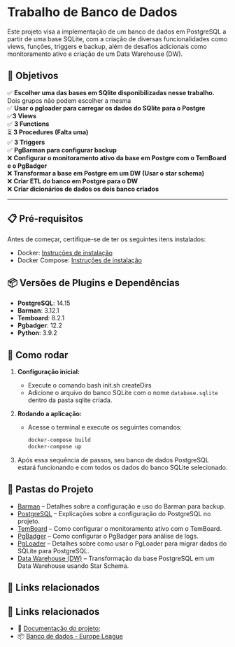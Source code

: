 # Trabalho de Banco de Dados

Este projeto visa a implementação de um banco de dados em PostgreSQL a partir de uma base SQLite, com a criação de diversas funcionalidades como views, funções, triggers e backup, além de desafios adicionais como monitoramento ativo e criação de um Data Warehouse (DW).

## 🎯 **Objetivos**
  ✅ **Escolher uma das bases em SQlite disponibilizadas nesse trabalho.** Dois grupos não podem escolher a mesma  
  ✅ **Usar o pgloader para carregar os dados do SQlite para o Postgre**  
  ✅**3 Views**  
  ✅ **3 Functions**  
  ⏳ **3 Procedures (Falta uma)**  
  ✅ **3 Triggers**  
  ✅ **PgBarman para configurar backup**  
  ❌ **Configurar o monitoramento ativo da base em Postgre com o TemBoard e o PgBadger**  
  ❌ **Transformar a base em Postgre em um DW (Usar o star schema)**  
  ❌ **Criar ETL do banco em Postgre para o DW**  
  ❌ **Criar dicionários de dados os dois banco criados**  

---

## 📋 **Pré-requisitos**

Antes de começar, certifique-se de ter os seguintes itens instalados:

- Docker: [Instruções de instalação](https://docs.docker.com/get-docker/)
- Docker Compose: [Instruções de instalação](https://docs.docker.com/compose/install/)

## 📦 **Versões de Plugins e Dependências**

- **PostgreSQL**: 14.15
- **Barman**: 3.12.1
- **Temboard**: 8.2.1
- **Pgbadger**: 12.2
- **Python**: 3.9.2

## 🚀 **Como rodar**

1. **Configuração inicial:**
   -  Execute o comando bash init.sh createDirs
   - Adicione o arquivo do banco SQLite com o nome `database.sqlite` dentro da pasta sqlite criada.

2. **Rodando a aplicação:**
   - Acesse o terminal e execute os seguintes comandos:
     ```bash
     docker-compose build
     docker-compose up
     ```
     
3. Após essa sequência de passos, seu banco de dados PostgreSQL estará funcionando e com todos os dados do banco SQLite selecionado.

## 📂 **Pastas do Projeto**
- [Barman](./barman/README.md) – Detalhes sobre a configuração e uso do Barman para backup.
- [PostgreSQL](./postgresql/README.md) – Explicações sobre a configuração do PostgreSQL no projeto.
- [TemBoard](./temboard/README.md) – Como configurar o monitoramento ativo com o TemBoard.
- [PgBadger](./pgbadger/README.md) – Como configurar o PgBadger para análise de logs.
- [PgLoader](./pgloader/README.md) – Detalhes sobre como usar o PgLoader para migrar dados do SQLite para PostgreSQL.
- [Data Warehouse (DW)](./dw/README.md) – Transformação da base PostgreSQL em um Data Warehouse usando Star Schema.

## 🔗 **Links relacionados**

## 🔗 **Links relacionados**

- 📄 [Documentação do projeto](https://docs.google.com/document/d/1MABuknbwydqBFIjl0rFmO8vZBFO2LNYIE70eg8fiy2s/edit?usp=sharing);
- 📦 [Banco de dados - Europe League](https://www.kaggle.com/datasets/jorgeccollanaorosco/data-europa-ligue?resource=download)
